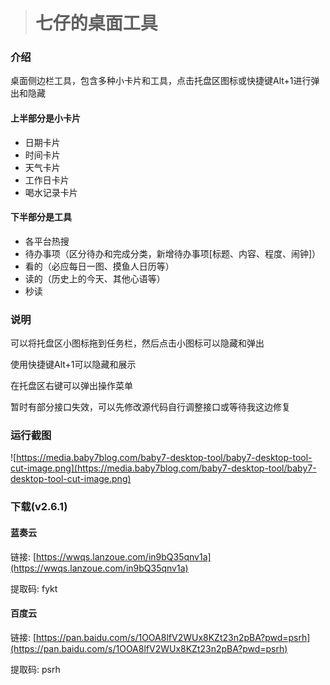  > # 七仔的桌面工具

### 介绍

桌面侧边栏工具，包含多种小卡片和工具，点击托盘区图标或快捷键Alt+1进行弹出和隐藏

#### 上半部分是小卡片

* 日期卡片
* 时间卡片
* 天气卡片
* 工作日卡片
* 喝水记录卡片

#### 下半部分是工具

* 各平台热搜
* 待办事项（区分待办和完成分类，新增待办事项[标题、内容、程度、闹钟]）
* 看的（必应每日一图、摸鱼人日历等）
* 读的（历史上的今天、其他心语等）
* 秒读


### 说明

可以将托盘区小图标拖到任务栏，然后点击小图标可以隐藏和弹出

使用快捷键Alt+1可以隐藏和展示

在托盘区右键可以弹出操作菜单

暂时有部分接口失效，可以先修改源代码自行调整接口或等待我这边修复

### 运行截图

![https://media.baby7blog.com/baby7-desktop-tool/baby7-desktop-tool-cut-image.png](https://media.baby7blog.com/baby7-desktop-tool/baby7-desktop-tool-cut-image.png)

### 下载(v2.6.1)

#### 蓝奏云

链接: [https://wwqs.lanzoue.com/in9bQ35qnv1a](https://wwqs.lanzoue.com/in9bQ35qnv1a)

提取码: fykt

#### 百度云

链接: [https://pan.baidu.com/s/1OOA8lfV2WUx8KZt23n2pBA?pwd=psrh](https://pan.baidu.com/s/1OOA8lfV2WUx8KZt23n2pBA?pwd=psrh)

提取码: psrh
